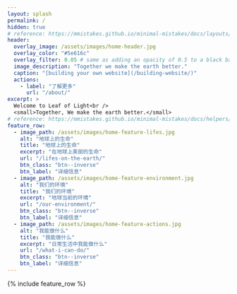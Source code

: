 ```yaml
---
layout: splash
permalink: /
hidden: true
# reference: https://mmistakes.github.io/minimal-mistakes/docs/layouts/#headers
header:
  overlay_image: /assets/images/home-header.jpg
  overlay_color: "#5e616c"
  overlay_filter: 0.05 # same as adding an opacity of 0.5 to a black background
  image_description: "Together we make the earth better."
  caption: "[building your own website](/building-website/)"
  actions:
    - label: "了解更多"
      url: "/about/"
excerpt: >
  Welcome to Leaf of Light<br />
  <small>Together, We make the earth better.</small>
# reference: https://mmistakes.github.io/minimal-mistakes/docs/helpers/#feature-row
feature_row:
  - image_path: /assets/images/home-feature-lifes.jpg
    alt: "地球上的生命"
    title: "地球上的生命"
    excerpt: "在地球上美丽的生命"
    url: "/lifes-on-the-earth/"
    btn_class: "btn--inverse"
    btn_label: "详细信息"
  - image_path: /assets/images/home-feature-environment.jpg
    alt: "我们的环境"
    title: "我们的环境"
    excerpt: "地球当前的环境"
    url: "/our-environment/"
    btn_class: "btn--inverse"
    btn_label: "详细信息"
  - image_path: /assets/images/home-feature-actions.jpg
    alt: "我能做什么"
    title: "我能做什么"
    excerpt: "日常生活中我能做什么"
    url: "/what-i-can-do/"
    btn_class: "btn--inverse"
    btn_label: "详细信息"
---
```


{% include feature_row %}
